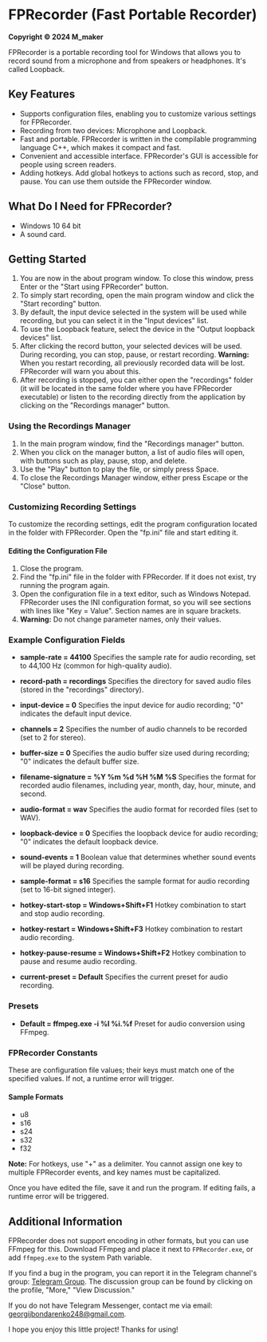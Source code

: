 # FPRecorder (Fast Portable Recorder)

**Copyright © 2024 M_maker**

FPRecorder is a portable recording tool for Windows that allows you to record sound from a microphone and from speakers or headphones. It's called Loopback.

## Key Features

- Supports configuration files, enabling you to customize various settings for FPRecorder.
- Recording from two devices: Microphone and Loopback.
- Fast and portable. FPRecorder is written in the compilable programming language C++, which makes it compact and fast.
- Convenient and accessible interface. FPRecorder's GUI is accessible for people using screen readers.
- Adding hotkeys. Add global hotkeys to actions such as record, stop, and pause. You can use them outside the FPRecorder window.

## What Do I Need for FPRecorder?

- Windows 10 64 bit
- A sound card.

## Getting Started

1. You are now in the about program window. To close this window, press Enter or the "Start using FPRecorder" button.
2. To simply start recording, open the main program window and click the "Start recording" button.
3. By default, the input device selected in the system will be used while recording, but you can select it in the "Input devices" list.
4. To use the Loopback feature, select the device in the "Output loopback devices" list.
5. After clicking the record button, your selected devices will be used. During recording, you can stop, pause, or restart recording. **Warning:** When you restart recording, all previously recorded data will be lost. FPRecorder will warn you about this.
6. After recording is stopped, you can either open the "recordings" folder (it will be located in the same folder where you have FPRecorder executable) or listen to the recording directly from the application by clicking on the "Recordings manager" button.

### Using the Recordings Manager

1. In the main program window, find the "Recordings manager" button.
2. When you click on the manager button, a list of audio files will open, with buttons such as play, pause, stop, and delete.
3. Use the "Play" button to play the file, or simply press Space.
4. To close the Recordings Manager window, either press Escape or the "Close" button.

### Customizing Recording Settings

To customize the recording settings, edit the program configuration located in the folder with FPRecorder. Open the "fp.ini" file and start editing it.

#### Editing the Configuration File

1. Close the program.
2. Find the "fp.ini" file in the folder with FPRecorder. If it does not exist, try running the program again.
3. Open the configuration file in a text editor, such as Windows Notepad. FPRecorder uses the INI configuration format, so you will see sections with lines like "Key = Value". Section names are in square brackets.
4. **Warning:** Do not change parameter names, only their values.

### Example Configuration Fields

- **sample-rate = 44100**
Specifies the sample rate for audio recording, set to 44,100 Hz (common for high-quality audio).

- **record-path = recordings**
Specifies the directory for saved audio files (stored in the "recordings" directory).

- **input-device = 0**
Specifies the input device for audio recording; "0" indicates the default input device.

- **channels = 2**
Specifies the number of audio channels to be recorded (set to 2 for stereo).

- **buffer-size = 0**
Specifies the audio buffer size used during recording; "0" indicates the default buffer size.

- **filename-signature = %Y %m %d %H %M %S**
Specifies the format for recorded audio filenames, including year, month, day, hour, minute, and second.

- **audio-format = wav**
Specifies the audio format for recorded files (set to WAV).

- **loopback-device = 0**
Specifies the loopback device for audio recording; "0" indicates the default loopback device.

- **sound-events = 1**
Boolean value that determines whether sound events will be played during recording.

- **sample-format = s16**
Specifies the sample format for audio recording (set to 16-bit signed integer).

- **hotkey-start-stop = Windows+Shift+F1**
Hotkey combination to start and stop audio recording.

- **hotkey-restart = Windows+Shift+F3**
Hotkey combination to restart audio recording.

- **hotkey-pause-resume = Windows+Shift+F2**
Hotkey combination to pause and resume audio recording.

- **current-preset = Default**
Specifies the current preset for audio recording.

### Presets

- **Default = ffmpeg.exe -i %I %i.%f**
Preset for audio conversion using FFmpeg.

### FPRecorder Constants

These are configuration file values; their keys must match one of the specified values. If not, a runtime error will trigger.

#### Sample Formats

- u8
- s16
- s24
- s32
- f32

**Note:** For hotkeys, use "+" as a delimiter. You cannot assign one key to multiple FPRecorder events, and key names must be capitalized.

Once you have edited the file, save it and run the program. If editing fails, a runtime error will be triggered.

## Additional Information

FPRecorder does not support encoding in other formats, but you can use FFmpeg for this. Download FFmpeg and place it next to `FPRecorder.exe`, or add `ffmpeg.exe` to the system Path variable.

If you find a bug in the program, you can report it in the Telegram channel's group: [Telegram Group](https://t.me/programms00001). The discussion group can be found by clicking on the profile, "More," "View Discussion."

If you do not have Telegram Messenger, contact me via email: [georgijbondarenko248@gmail.com](mailto:georgijbondarenko248@gmail.com).

I hope you enjoy this little project! Thanks for using!
